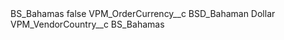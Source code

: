 <?xml version="1.0" encoding="UTF-8"?>
<CustomMetadata xmlns="http://soap.sforce.com/2006/04/metadata" xmlns:xsi="http://www.w3.org/2001/XMLSchema-instance" xmlns:xsd="http://www.w3.org/2001/XMLSchema">
    <label>BS_Bahamas</label>
    <protected>false</protected>
    <values>
        <field>VPM_OrderCurrency__c</field>
        <value xsi:type="xsd:string">BSD_Bahaman Dollar</value>
    </values>
    <values>
        <field>VPM_VendorCountry__c</field>
        <value xsi:type="xsd:string">BS_Bahamas</value>
    </values>
</CustomMetadata>
